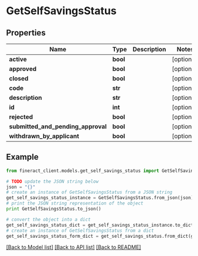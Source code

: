 # GetSelfSavingsStatus


## Properties

Name | Type | Description | Notes
------------ | ------------- | ------------- | -------------
**active** | **bool** |  | [optional] 
**approved** | **bool** |  | [optional] 
**closed** | **bool** |  | [optional] 
**code** | **str** |  | [optional] 
**description** | **str** |  | [optional] 
**id** | **int** |  | [optional] 
**rejected** | **bool** |  | [optional] 
**submitted_and_pending_approval** | **bool** |  | [optional] 
**withdrawn_by_applicant** | **bool** |  | [optional] 

## Example

```python
from fineract_client.models.get_self_savings_status import GetSelfSavingsStatus

# TODO update the JSON string below
json = "{}"
# create an instance of GetSelfSavingsStatus from a JSON string
get_self_savings_status_instance = GetSelfSavingsStatus.from_json(json)
# print the JSON string representation of the object
print GetSelfSavingsStatus.to_json()

# convert the object into a dict
get_self_savings_status_dict = get_self_savings_status_instance.to_dict()
# create an instance of GetSelfSavingsStatus from a dict
get_self_savings_status_form_dict = get_self_savings_status.from_dict(get_self_savings_status_dict)
```
[[Back to Model list]](../README.md#documentation-for-models) [[Back to API list]](../README.md#documentation-for-api-endpoints) [[Back to README]](../README.md)


